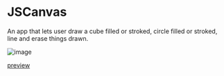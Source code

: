 # JSCanvas

An app that lets user draw a cube filled or stroked, circle filled or stroked, line and erase things drawn.

![image](https://user-images.githubusercontent.com/49447848/171043208-a845579e-829e-4a8e-aeaf-21dfe26c0dc8.png)

[preview](https://htmlpreview.github.io/?https://github.com/Indeedornot/JSCanvas/blob/master/index.html)
